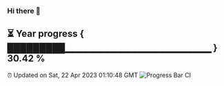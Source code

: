 ### Hi there 👋
⏳ Year progress { █████████▁▁▁▁▁▁▁▁▁▁▁▁▁▁▁▁▁▁▁▁▁ } 30.42 %
---
⏰ Updated on Sat, 22 Apr 2023 01:10:48 GMT
![Progress Bar CI](https://github.com/liununu/liununu/workflows/Progress%20Bar%20CI/badge.svg)
